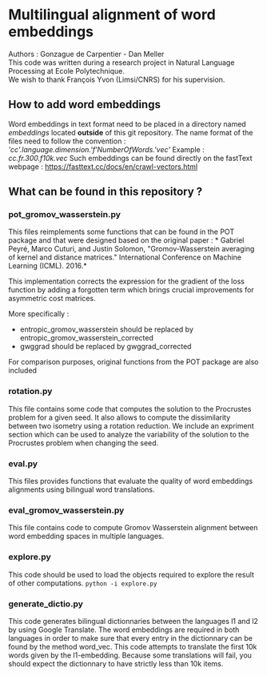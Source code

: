 # Multilingual alignment of word embeddings 

Authors : Gonzague de Carpentier - Dan Meller  
This code was written during a research project in Natural Language Processing at Ecole Polytechnique.  
We wish to thank François Yvon (Limsi/CNRS) for his supervision.  



## How to add word embeddings 
Word embeddings in text format need to be placed in a directory named *embeddings* located **outside** of this git repository. 
The name format of the files need to follow the convention : *'cc'.language.dimension.'f'NumberOfWords.'vec'* 
Example : *cc.fr.300.f10k.vec* 
Such embeddings can be found directly on the fastText webpage : https://fasttext.cc/docs/en/crawl-vectors.html 


## What can be found in this repository ? 

### pot_gromov_wasserstein.py 
 This files reimplements some functions that can be found in the POT package and that were designed based on the original paper : * Gabriel Peyré, Marco Cuturi, and Justin Solomon, "Gromov-Wasserstein averaging of kernel and distance matrices." International Conference on Machine Learning (ICML). 2016.*

This implementation corrects the expression for the gradient of the loss function by adding a forgotten term which brings crucial improvements for asymmetric cost matrices. 

More specifically : 
 - entropic_gromov_wasserstein should be replaced by entropic_gromov_wasserstein_corrected
 - gwggrad should be replaced by gwggrad_corrected 
 
For comparison purposes, original functions from the POT package are also included


### rotation.py 
 This file contains some code that computes the solution to the Procrustes problem for a given seed. 
 It also allows to compute the dissimilarity between two isometry using a rotation reduction. 
 We include an expriment section which can be used to analyze the variability of the solution to the Procrustes problem when changing the seed. 

### eval.py 

 This files provides functions that evaluate the quality of word embeddings alignments using bilingual word translations. 


###  eval_gromov_wasserstein.py
 This file contains code to compute Gromov Wasserstein alignment between word embedding spaces in multiple languages. 

### explore.py 

 This code should be used to load the objects required to explore the result of other computations. 
 ``python -i explore.py``

### generate_dictio.py 

 This code generates bilingual dictionnaries between the languages l1 and l2 by using Google Translate. 
 The word embeddings are required in both languages in order to make sure that every entry in the dictionnary can be found by the method word_vec. 
 This code attempts to translate the first 10k words given by the l1-embedding. Because some translations will fail, you should expect the dictionnary to have strictly less than 10k items. 


